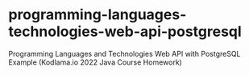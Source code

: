 # programming-languages-technologies-web-api-postgresql
Programming Languages and Technologies Web API with PostgreSQL Example (Kodlama.io 2022 Java Course Homework)
